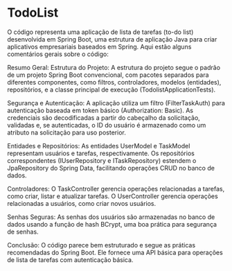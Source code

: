 # TodoList

O código representa uma aplicação de lista de tarefas (to-do list) desenvolvida em Spring Boot, uma estrutura de aplicação Java para criar aplicativos empresariais baseados em Spring. Aqui estão alguns comentários gerais sobre o código:

Resumo Geral:
Estrutura do Projeto: A estrutura do projeto segue o padrão de um projeto Spring Boot convencional, com pacotes separados para diferentes componentes, como filtros, controladores, modelos (entidades), repositórios, e a classe principal de execução (TodolistApplicationTests).

Segurança e Autenticação: A aplicação utiliza um filtro (FilterTaskAuth) para autenticação baseada em token básico (Authorization: Basic). As credenciais são decodificadas a partir do cabeçalho da solicitação, validadas e, se autenticadas, o ID do usuário é armazenado como um atributo na solicitação para uso posterior.

Entidades e Repositórios: As entidades UserModel e TaskModel representam usuários e tarefas, respectivamente. Os repositórios correspondentes (IUserRepository e ITaskRepository) estendem o JpaRepository do Spring Data, facilitando operações CRUD no banco de dados.

Controladores: O TaskController gerencia operações relacionadas a tarefas, como criar, listar e atualizar tarefas. O UserController gerencia operações relacionadas a usuários, como criar novos usuários.

Senhas Seguras: As senhas dos usuários são armazenadas no banco de dados usando a função de hash BCrypt, uma boa prática para segurança de senhas.

Conclusão:
O código parece bem estruturado e segue as práticas recomendadas do Spring Boot. Ele fornece uma API básica para operações de lista de tarefas com autenticação básica.
